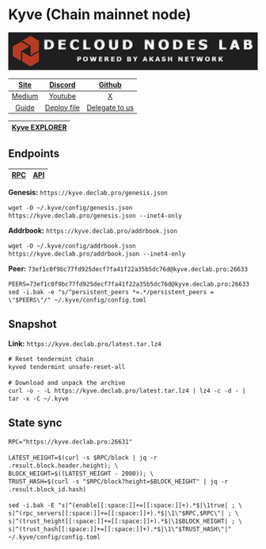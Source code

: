 # Kyve (Chain mainnet node)

![](/assets/banner.png)

|[Site](https://www.kyve.network/)|[Discord](https://discord.gg/PATvZvEmxF)|[Github](https://github.com/KYVENetwork)|
|:--:|:--:|:--:|
|[Medium](https://blog.kyve.network/)|[Youtube](https://www.youtube.com/channel/UCThrQRlVd2KKy2-e0tBgfpQ)|[X](https://twitter.com/KYVENetwork)|
|[Guide](https://services.declab.pro/guides)|[Deploy file](https://gitopia.com/DecloudNodesLab/cosmos-universe/tree/master/projects/Kyve/kyve_deploy.yml)|[Delegate to us](https://restake.app/kyve/kyvevaloper1ax4c40gn3s74xxm75g6cmts3fw7rq64gzgc27r)|


[Kyve EXPLORER](https://explorer.declab.pro/Kyve)|
|:--:|

## Endpoints

|[**RPC**](https://kyve.declab.pro:26631)|[**API**](https://kyve.declab.pro)|
|:--:|:--:|

**Genesis:** ```https://kyve.declab.pro/genesis.json```

```
wget -O ~/.kyve/config/genesis.json https://kyve.declab.pro/genesis.json --inet4-only
```

**Addrbook:** ```https://kyve.declab.pro/addrbook.json```

```
wget -O ~/.kyve/config/addrbook.json https://kyve.declab.pro/addrbook.json --inet4-only
```

**Peer:** ```73ef1c0f9bc77fd925decf7fa41f22a35b5dc76d@kyve.declab.pro:26633```

```
PEERS=73ef1c0f9bc77fd925decf7fa41f22a35b5dc76d@kyve.declab.pro:26633
sed -i.bak -e "s/^persistent_peers *=.*/persistent_peers = \"$PEERS\"/" ~/.kyve/config/config.toml
```

## Snapshot 

**Link:** ```https://kyve.declab.pro/latest.tar.lz4```

```
# Reset tendermint chain
kyved tendermint unsafe-reset-all

# Download and unpack the archive
curl -o - -L https://kyve.declab.pro/latest.tar.lz4 | lz4 -c -d - | tar -x -C ~/.kyve
```

## State sync

```
RPC="https://kyve.declab.pro:26631"

LATEST_HEIGHT=$(curl -s $RPC/block | jq -r .result.block.header.height); \
BLOCK_HEIGHT=$((LATEST_HEIGHT - 2000)); \
TRUST_HASH=$(curl -s "$RPC/block?height=$BLOCK_HEIGHT" | jq -r .result.block_id.hash)

sed -i.bak -E "s|^(enable[[:space:]]+=[[:space:]]+).*$|\1true| ; \
s|^(rpc_servers[[:space:]]+=[[:space:]]+).*$|\1\"$RPC,$RPC\"| ; \
s|^(trust_height[[:space:]]+=[[:space:]]+).*$|\1$BLOCK_HEIGHT| ; \
s|^(trust_hash[[:space:]]+=[[:space:]]+).*$|\1\"$TRUST_HASH\"|" ~/.kyve/config/config.toml
```
